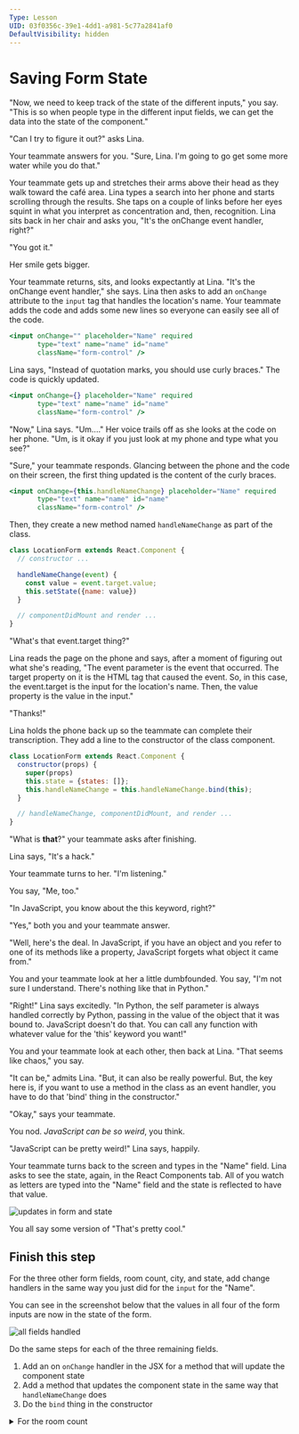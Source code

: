 ```yaml
---
Type: Lesson
UID: 03f0356c-39e1-4dd1-a981-5c77a2841af0
DefaultVisibility: hidden
---
```


# Saving Form State

"Now, we need to keep track of the state of the different
inputs," you say. "This is so when people type in the
different input fields, we can get the data into the state
of the component."

"Can I try to figure it out?" asks Lina.

Your teammate answers for you. "Sure, Lina. I'm going to go
get some more water while you do that."

Your teammate gets up and stretches their arms above their
head as they walk toward the café area. Lina types a search
into her phone and starts scrolling through the results.
She taps on a couple of links before her eyes squint in what
you interpret as concentration and, then, recognition. Lina
sits back in her chair and asks you, "It's the onChange
event handler, right?"

"You got it."

Her smile gets bigger.

Your teammate returns, sits, and looks expectantly at Lina.
"It's the onChange event handler," she says. Lina then asks
to add an `onChange` attribute to the `input` tag that
handles the location's name. Your teammate adds the code and
adds some new lines so everyone can easily see all of the
code.

```jsx
<input onChange="" placeholder="Name" required
       type="text" name="name" id="name"
       className="form-control" />
```

Lina says, "Instead of quotation marks, you should use curly
braces." The code is quickly updated.

```jsx
<input onChange={} placeholder="Name" required
       type="text" name="name" id="name"
       className="form-control" />
```

"Now," Lina says. "Um...." Her voice trails off as she looks
at the code on her phone. "Um, is it okay if you just look
at my phone and type what you see?"

"Sure," your teammate responds. Glancing between the phone
and the code on their screen, the first thing updated is
the content of the curly braces.

```jsx
<input onChange={this.handleNameChange} placeholder="Name" required
       type="text" name="name" id="name"
       className="form-control" />
```

Then, they create a new method named `handleNameChange` as
part of the class.

```javascript
class LocationForm extends React.Component {
  // constructor ...

  handleNameChange(event) {
    const value = event.target.value;
    this.setState({name: value})
  }

  // componentDidMount and render ...
}
```

"What's that event.target thing?"

Lina reads the page on the phone and says, after a moment of
figuring out what she's reading, "The event parameter is the
event that occurred. The target property on it is the HTML
tag that caused the event. So, in this case, the
event.target is the input for the location's name. Then, the
value property is the value in the input."

"Thanks!"

Lina holds the phone back up so the teammate can complete
their transcription. They add a line to the constructor of
the class component.

```javascript
class LocationForm extends React.Component {
  constructor(props) {
    super(props)
    this.state = {states: []};
    this.handleNameChange = this.handleNameChange.bind(this);
  }

  // handleNameChange, componentDidMount, and render ...
}
```

"What is **that**?" your teammate asks after finishing.

Lina says, "It's a hack."

Your teammate turns to her. "I'm listening."

You say, "Me, too."

"In JavaScript, you know about the this keyword, right?"

"Yes," both you and your teammate answer.

"Well, here's the deal. In JavaScript, if you have an object
and you refer to one of its methods like a property,
JavaScript forgets what object it came from."

You and your teammate look at her a little dumbfounded. You
say, "I'm not sure I understand. There's nothing like that
in Python."

"Right!" Lina says excitedly. "In Python, the self parameter
is always handled correctly by Python, passing in the value
of the object that it was bound to. JavaScript doesn't do
that. You can call any function with whatever value for the
'this' keyword you want!"

You and your teammate look at each other, then back at Lina.
"That seems like chaos," you say.

"It can be," admits Lina. "But, it can also be really
powerful. But, the key here is, if you want to use a method
in the class as an event handler, you have to do that 'bind'
thing in the constructor."

"Okay," says your teammate.

You nod. _JavaScript can be so weird_, you think.

"JavaScript can be pretty weird!" Lina says, happily.

Your teammate turns back to the screen and types in the
"Name" field. Lina asks to see the state, again, in the
React Components tab. All of you watch as letters are typed
into the "Name" field and the state is reflected to have
that value.

![updates in form and state](../../images/react-form-field-and-state-update.gif)

You all say some version of "That's pretty cool."

## Finish this step

For the three other form fields, room count, city, and
state, add change handlers in the same way you just did for
the `input` for the "Name".

You can see in the screenshot below that the values in all
four of the form inputs are now in the state of the form.

![all fields handled](../../images/react-update-form-fields.png)

Do the same steps for each of the three remaining fields.

1. Add an on `onChange` handler in the JSX for a method that
   will update the component state
1. Add a method that updates the component state in the same
   way that `handleNameChange` does
1. Do the `bind` thing in the constructor

<details>
<summary>For the room count</summary>

Here's how you could do it for the room count input. It'll
be **very** similar for the other two fields.

1. Add an on `onChange` handler in the JSX for a method that
   will update the component state

    ```jsx
      <input onChange={this.handleRoomCountChange} placeholder="Room count"
            required type="number" name="room_count" id="room_count"
            className="form-control" />
      ```

1. Add a method that updates the component state in the same
   way that `handleNameChange` does

    ```javascript
    handleRoomCountChange(event) {
      const value = event.target.value;
      this.setState({roomCount: value})
    }
    ```

1. Do the `bind` thing in the constructor

    ```javascript
    this.handleRoomCountChange = this.handleRoomCountChange.bind(this);
    ```

</details>
